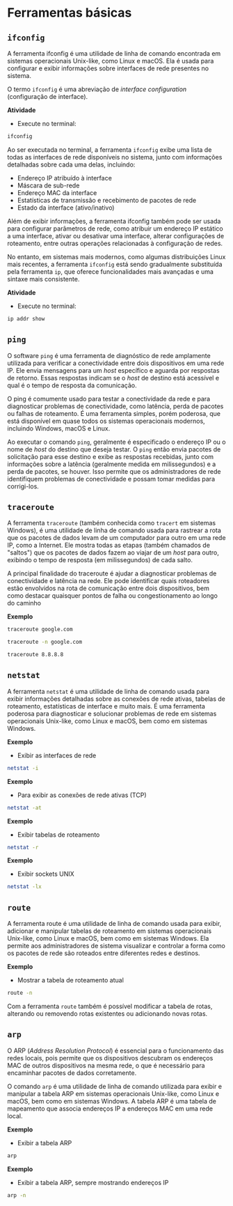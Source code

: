 

# Ferramentas básicas

## `ifconfig`

A ferramenta ifconfig é uma utilidade de linha de comando encontrada em sistemas operacionais Unix-like, como Linux e macOS. Ela é usada para configurar e exibir informações sobre interfaces de rede presentes no sistema.

O termo `ifconfig` é uma abreviação de *interface configuration* (configuração de interface). 

<!-- marp --- -->

**Atividade**
- Execute no terminal:
```bash
ifconfig
```

<!-- marp --- -->

Ao ser executada no terminal, a ferramenta `ifconfig` exibe uma lista de todas as interfaces de rede disponíveis no sistema, junto com informações detalhadas sobre cada uma delas, incluindo:

- Endereço IP atribuído à interface
- Máscara de sub-rede
- Endereço MAC da interface
- Estatísticas de transmissão e recebimento de pacotes de rede
- Estado da interface (ativo/inativo)

<!-- marp --- -->

Além de exibir informações, a ferramenta ifconfig também pode ser usada para configurar parâmetros de rede, como atribuir um endereço IP estático a uma interface, ativar ou desativar uma interface, alterar configurações de roteamento, entre outras operações relacionadas à configuração de redes.

<!-- marp --- -->

No entanto, em sistemas mais modernos, como algumas distribuições Linux mais recentes, a ferramenta `ifconfig` está sendo gradualmente substituída pela ferramenta `ip`, que oferece funcionalidades mais avançadas e uma sintaxe mais consistente.

**Atividade**
- Execute no terminal:
```bash
ip addr show
```

## `ping`


O software `ping` é uma ferramenta de diagnóstico de rede amplamente utilizada para verificar a conectividade entre dois dispositivos em uma rede IP. Ele envia mensagens para um *host* específico e aguarda por respostas de retorno. Essas respostas indicam se o *host* de destino está acessível e qual é o tempo de resposta da comunicação.

<!-- marp --- -->

O ping é comumente usado para testar a conectividade da rede e para diagnosticar problemas de conectividade, como latência, perda de pacotes ou falhas de roteamento. É uma ferramenta simples, porém poderosa, que está disponível em quase todos os sistemas operacionais modernos, incluindo Windows, macOS e Linux.

<!-- marp --- -->

Ao executar o comando `ping`, geralmente é especificado o endereço IP ou o nome de *host* do destino que deseja testar. O `ping` então envia pacotes de solicitação para esse destino e exibe as respostas recebidas, junto com informações sobre a latência (geralmente medida em milissegundos) e a perda de pacotes, se houver. Isso permite que os administradores de rede identifiquem problemas de conectividade e possam tomar medidas para corrigi-los.

## `traceroute`

A ferramenta `traceroute` (também conhecida como `tracert` em sistemas Windows), é uma utilidade de linha de comando usada para rastrear a rota que os pacotes de dados levam de um computador para outro em uma rede IP, como a Internet. Ele mostra todas as etapas (também chamados de "saltos") que os pacotes de dados fazem ao viajar de um *host* para outro, exibindo o tempo de resposta (em milissegundos) de cada salto.

<!-- marp --- -->

A principal finalidade do traceroute é ajudar a diagnosticar problemas de conectividade e latência na rede. Ele pode identificar quais roteadores estão envolvidos na rota de comunicação entre dois dispositivos, bem como destacar quaisquer pontos de falha ou congestionamento ao longo do caminho

**Exemplo**

```bash
traceroute google.com
```

```bash
traceroute -n google.com
```

```bash
traceroute 8.8.8.8
```

## `netstat`


A ferramenta `netstat` é uma utilidade de linha de comando usada para exibir informações detalhadas sobre as conexões de rede ativas, tabelas de roteamento, estatísticas de interface e muito mais. É uma ferramenta poderosa para diagnosticar e solucionar problemas de rede em sistemas operacionais Unix-like, como Linux e macOS, bem como em sistemas Windows.

**Exemplo**
- Exibir as interfaces de rede
```bash
netstat -i
```

**Exemplo**
- Para exibir as conexões de rede ativas (TCP)

```bash
netstat -at
```

**Exemplo**
- Exibir tabelas de roteamento
```bash
netstat -r
```
**Exemplo**
- Exibir sockets UNIX
```bash
netstat -lx
```

## `route`

A ferramenta route é uma utilidade de linha de comando usada para exibir, adicionar e manipular tabelas de roteamento em sistemas operacionais Unix-like, como Linux e macOS, bem como em sistemas Windows. Ela permite aos administradores de sistema visualizar e controlar a forma como os pacotes de rede são roteados entre diferentes redes e destinos.

**Exemplo**
- Mostrar a tabela de roteamento atual
```bash
route -n
```

<!-- marp --- -->

Com a ferramenta `route` também é possível modificar a tabela de rotas, alterando ou removendo rotas existentes ou adicionando novas rotas.

## `arp`

O ARP (*Address Resolution Protocol*) é essencial para o funcionamento das redes locais, pois permite que os dispositivos descubram os endereços MAC de outros dispositivos na mesma rede, o que é necessário para encaminhar pacotes de dados corretamente.

<!-- marp --- -->

O comando `arp` é uma utilidade de linha de comando utilizada para exibir e manipular a tabela ARP em sistemas operacionais Unix-like, como Linux e macOS, bem como em sistemas Windows. A tabela ARP é uma tabela de mapeamento que associa endereços IP a endereços MAC em uma rede local.

**Exemplo**
- Exibir a tabela ARP
```bash
arp
```

**Exemplo**
- Exibir a tabela ARP, sempre mostrando endereços IP
```bash
arp -n
```